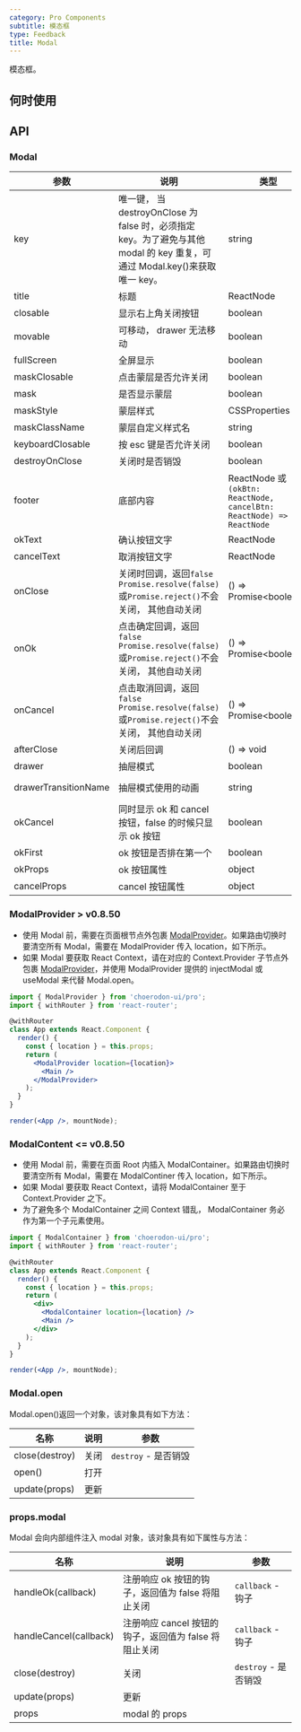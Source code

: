 ```yaml
---
category: Pro Components
subtitle: 模态框
type: Feedback
title: Modal
---
```


模态框。

## 何时使用

## API

### Modal

| 参数 | 说明 | 类型 | 默认值 |
| --- | --- | --- | --- |
| key | 唯一键， 当 destroyOnClose 为 false 时，必须指定 key。为了避免与其他 modal 的 key 重复，可通过 Modal.key()来获取唯一 key。 | string |  |
| title | 标题 | ReactNode |  |
| closable | 显示右上角关闭按钮 | boolean | false |
| movable | 可移动， drawer 无法移动 | boolean | true |
| fullScreen | 全屏显示 | boolean | false |
| maskClosable | 点击蒙层是否允许关闭 | boolean | false |
| mask | 是否显示蒙层 | boolean | true |
| maskStyle | 蒙层样式 | CSSProperties |  |
| maskClassName | 蒙层自定义样式名 | string |  |
| keyboardClosable | 按 esc 键是否允许关闭 | boolean | true |
| destroyOnClose | 关闭时是否销毁 | boolean | true |
| footer | 底部内容 | ReactNode 或`(okBtn: ReactNode, cancelBtn: ReactNode) => ReactNode` |  |
| okText | 确认按钮文字 | ReactNode | 确定 |
| cancelText | 取消按钮文字 | ReactNode | 取消 |
| onClose | 关闭时回调，返回`false` `Promise.resolve(false)`或`Promise.reject()`不会关闭， 其他自动关闭 | () => Promise&lt;boolean&gt; |  |
| onOk | 点击确定回调，返回`false` `Promise.resolve(false)`或`Promise.reject()`不会关闭， 其他自动关闭 | () => Promise&lt;boolean&gt; |  |
| onCancel | 点击取消回调，返回`false` `Promise.resolve(false)`或`Promise.reject()`不会关闭， 其他自动关闭 | () => Promise&lt;boolean&gt; |  |
| afterClose | 关闭后回调 | () => void |  |
| drawer | 抽屉模式 | boolean | false |
| drawerTransitionName | 抽屉模式使用的动画 | string | 'slide-right' |
| okCancel | 同时显示 ok 和 cancel 按钮，false 的时候只显示 ok 按钮 | boolean | true |
| okFirst | ok 按钮是否排在第一个 | boolean | true |
| okProps | ok 按钮属性 | object |  |
| cancelProps | cancel 按钮属性 | object |  |

<style>
.code-box-demo .c7n-pro-btn {
    margin-right: 8px;
}
</style>

### ModalProvider > v0.8.50

- 使用 Modal 前，需要在页面根节点外包裹 [ModalProvider](/components-pro/modal-provider/#ModalProvider)。如果路由切换时要清空所有 Modal，需要在 ModalProvider 传入 location，如下所示。
- 如果 Modal 要获取 React Context，请在对应的 Context.Provider 子节点外包裹 [ModalProvider](/components-pro/modal-provider/#ModalProvider)，并使用 ModalProvider 提供的 injectModal 或 useModal 来代替 Modal.open。

```jsx harmony
import { ModalProvider } from 'choerodon-ui/pro';
import { withRouter } from 'react-router';

@withRouter
class App extends React.Component {
  render() {
    const { location } = this.props;
    return (
      <ModalProvider location={location}>
        <Main />
      </ModalProvider>
    );
  }
}

render(<App />, mountNode);
```

### ModalContent <= v0.8.50

- 使用 Modal 前，需要在页面 Root 内插入 ModalContainer。如果路由切换时要清空所有 Modal，需要在 ModalContiner 传入 location，如下所示。
- 如果 Modal 要获取 React Context，请将 ModalContainer 至于 Context.Provider 之下。
- 为了避免多个 ModalContainer 之间 Context 错乱， ModalContainer 务必作为第一个子元素使用。

```jsx harmony
import { ModalContainer } from 'choerodon-ui/pro';
import { withRouter } from 'react-router';

@withRouter
class App extends React.Component {
  render() {
    const { location } = this.props;
    return (
      <div>
        <ModalContainer location={location} />
        <Main />
      </div>
    );
  }
}

render(<App />, mountNode);
```

### Modal.open

Modal.open()返回一个对象，该对象具有如下方法：

| 名称           | 说明 | 参数                 |
| -------------- | ---- | -------------------- |
| close(destroy) | 关闭 | `destroy` - 是否销毁 |
| open()         | 打开 |                      |
| update(props)  | 更新 |                      |

### props.modal

Modal 会向内部组件注入 modal 对象，该对象具有如下属性与方法：

| 名称 | 说明 | 参数 |
| --- | --- | --- |
| handleOk(callback) | 注册响应 ok 按钮的钩子，返回值为 false 将阻止关闭 | `callback` - 钩子 |
| handleCancel(callback) | 注册响应 cancel 按钮的钩子，返回值为 false 将阻止关闭 | `callback` - 钩子 |
| close(destroy) | 关闭 | `destroy` - 是否销毁 |
| update(props) | 更新 |  |
| props | modal 的 props |  |
